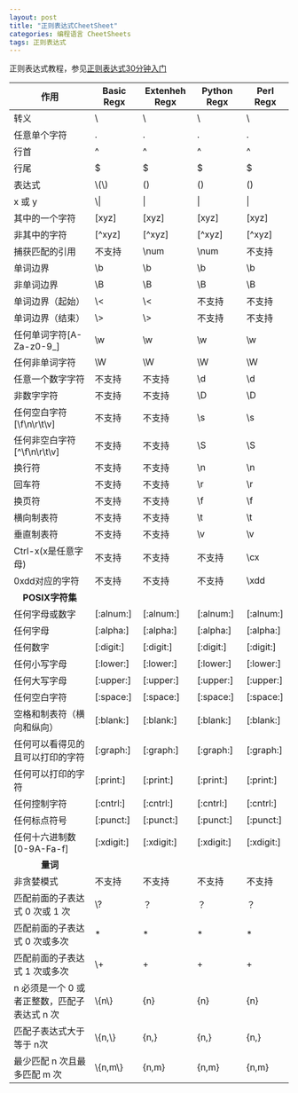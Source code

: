 ```yaml
---
layout: post
title: "正则表达式CheetSheet"
categories: 编程语言 CheetSheets
tags: 正则表达式
---
```


正则表达式教程，参见[正则表达式30分钟入门](http://deerchao.net/tutorials/regex/regex-1.htm)

<table class="table table-hover" >
    <thead><tr>
        <th>作用</th><th>Basic Regx</th><th>Extenheh Regx</th><th>Python Regx</th><th>Perl Regx</th>
    </tr></thead>
    <tbody>
<tr><td>转义</td><td>\</td><td>\</td><td>\</td><td>\</td></tr>
<tr><td>任意单个字符</td><td>.</td><td>.</td><td>.</td><td>.</td></tr>
<tr><td>行首</td><td>^</td><td>^</td><td>^</td><td>^</td></tr>
<tr><td>行尾</td><td>$</td><td>$</td><td>$</td><td>$</td></tr>
<tr><td>表达式</td><td>\(\)</td><td>()</td><td>()</td><td>()</td></tr>
<tr><td>x 或 y</td><td>\|</td><td>|</td><td>|</td><td>|</td></tr>
<tr><td>其中的一个字符</td><td>[xyz]</td><td>[xyz]</td><td>[xyz]</td><td>[xyz]</td></tr>
<tr><td>非其中的字符</td><td>[^xyz]</td><td>[^xyz]</td><td>[^xyz]</td><td>[^xyz]</td></tr>
<tr><td>捕获匹配的引用</td><td>不支持</td><td>\num</td><td>\num</td><td>不支持</td></tr>
<tr><td>单词边界</td><td>\b</td><td>\b</td><td>\b</td><td>\b</td></tr>
<tr><td>非单词边界</td><td>\B</td><td>\B</td><td>\B</td><td>\B</td></tr>
<tr><td>单词边界（起始）</td><td>\<</td><td>\<</td><td>不支持</td><td>不支持</td></tr>
<tr><td>单词边界（结束）</td><td>\></td><td>\></td><td>不支持</td><td>不支持</td></tr>
<tr><td>任何单词字符[A-Za-z0-9_]</td><td>\w</td><td>\w</td><td>\w</td><td>\w</td></tr>
<tr><td>任何非单词字符 </td><td>\W</td><td>\W</td><td>\W</td><td>\W</td></tr>
<tr><td>任意一个数字字符</td><td>不支持</td><td>不支持</td><td>\d</td><td>\d</td></tr>
<tr><td>非数字字符</td><td>不支持</td><td>不支持</td><td>\D</td><td>\D</td></tr>
<tr><td>任何空白字符[\f\n\r\t\v]</td><td>不支持</td><td>不支持</td><td>\s</td><td>\s</td></tr>
<tr><td>任何非空白字符[^\f\n\r\t\v]</td><td>不支持</td><td>不支持</td><td>\S</td><td>\S</td></tr>
<tr><td>换行符</td><td>不支持</td><td>不支持</td><td>\n</td><td>\n</td></tr>
<tr><td>回车符</td><td>不支持</td><td>不支持</td><td>\r</td><td>\r</td></tr>
<tr><td>换页符</td><td>不支持</td><td>不支持</td><td>\f</td><td>\f</td></tr>
<tr><td>横向制表符</td><td>不支持</td><td>不支持</td><td>\t</td><td>\t</td></tr>
<tr><td>垂直制表符</td><td>不支持</td><td>不支持</td><td>\v</td><td>\v</td></tr>
<tr><td>Ctrl-x(x是任意字母)</td><td>不支持</td><td>不支持</td><td>不支持</td><td>\cx</td></tr>
<tr><td>0xdd对应的字符</td><td>不支持</td><td>不支持</td><td>不支持</td><td>\xdd</td></tr>
<tr><td colspan="0" style="text-align:center;font-weight:bold">POSIX字符集</td></tr>
<tr><td>任何字母或数字</td><td>[:alnum:]</td><td>[:alnum:]</td><td>[:alnum:]</td><td>[:alnum:]</td></tr>
<tr><td>任何字母</td><td>[:alpha:]</td><td>[:alpha:]</td><td>[:alpha:]</td><td>[:alpha:]</td></tr>
<tr><td>任何数字</td><td>[:digit:]</td><td>[:digit:]</td><td>[:digit:]</td><td>[:digit:]</td></tr>
<tr><td>任何小写字母</td><td>[:lower:]</td><td>[:lower:]</td><td>[:lower:]</td><td>[:lower:]</td></tr>
<tr><td>任何大写字母</td><td>[:upper:]</td><td>[:upper:]</td><td>[:upper:]</td><td>[:upper:]</td></tr>
<tr><td>任何空白字符</td><td>[:space:]</td><td>[:space:]</td><td>[:space:]</td><td>[:space:]</td></tr>
<tr><td>空格和制表符（横向和纵向）</td><td>[:blank:]</td><td>[:blank:]</td><td>[:blank:]</td><td>[:blank:]</td></tr>
<tr><td>任何可以看得见的且可以打印的字符</td><td>[:graph:]</td><td>[:graph:]</td><td>[:graph:]</td><td>[:graph:]</td></tr>
<tr><td>任何可以打印的字符</td><td>[:print:]</td><td>[:print:]</td><td>[:print:]</td><td>[:print:]</td></tr>
<tr><td>任何控制字符</td><td>[:cntrl:]</td><td>[:cntrl:]</td><td>[:cntrl:]</td><td>[:cntrl:]</td></tr>
<tr><td>任何标点符号</td><td>[:punct:]</td><td>[:punct:]</td><td>[:punct:]</td><td>[:punct:]</td></tr>
<tr><td>任何十六进制数[0-9A-Fa-f]</td><td>[:xdigit:]</td><td>[:xdigit:]</td><td>[:xdigit:]</td><td>[:xdigit:]</td></tr>
<tr><td colspan="0" style="text-align:center;font-weight:bold">量词</td></tr>
<tr><td>非贪婪模式</td><td>不支持</td><td>不支持</td><td>不支持</td><td>不支持</td></tr>
<tr><td>匹配前面的子表达式 0 次或 1 次</td><td>\?</td><td>？</td><td>？</td><td>？</td></tr>
<tr><td>匹配前面的子表达式 0 次或多次</td><td>*</td><td>*</td><td>*</td><td>*</td></tr>
<tr><td>匹配前面的子表达式 1 次或多次</td><td>\+</td><td>+</td><td>+</td><td>+</td></tr>
<tr><td>n 必须是一个 0 或者正整数，匹配子表达式 n 次</td><td>\{n\}</td><td>{n}</td><td>{n}</td><td>{n}</td></tr>
<tr><td>匹配子表达式大于等于 n次</td><td>\{n,\}</td><td>{n,}</td><td>{n,}</td><td>{n,}</td></tr>
<tr><td>最少匹配 n 次且最多匹配 m 次 </td><td>\{n,m\}</td><td>{n,m}</td><td>{n,m}</td><td>{n,m}</td></tr>
    </tbody>
</table>

